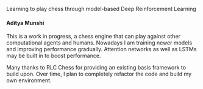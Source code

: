 
Learning to play chess through model-based Deep Reinforcement Learning
#### Aditya Munshi

This is a work in progress, a chess engine that can play against other computational agents and humans. Nowadays I am training newer models and improving performance gradually. Attention networks as well as LSTMs may be built in to boost performance.

Many thanks to RLC Chess for providing an existing basis framework to build upon. Over time, I plan to completely refactor the code and build my own environment. 



